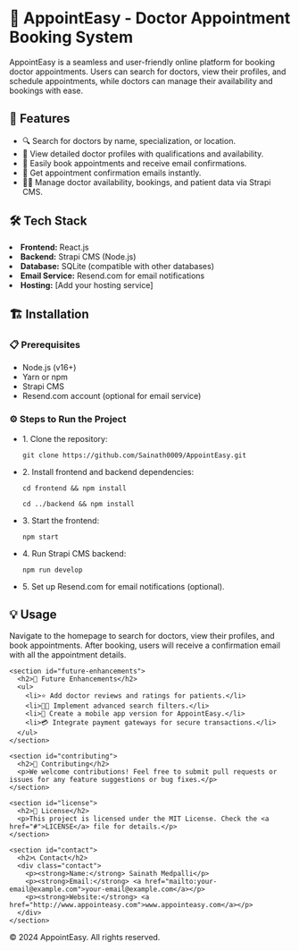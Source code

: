  <h1>🏥 AppointEasy - Doctor Appointment Booking System</h1>
AppointEasy is a seamless and user-friendly online platform for booking doctor appointments. Users can search for doctors, view their profiles, and schedule appointments, while doctors can manage their availability and bookings with ease.
      <h2>🚀 Features</h2>
      <ul>
        <li>🔍 Search for doctors by name, specialization, or location.</li>
        <li>📝 View detailed doctor profiles with qualifications and availability.</li>
        <li>📅 Easily book appointments and receive email confirmations.</li>
        <li>📧 Get appointment confirmation emails instantly.</li>
        <li>👨‍💼 Manage doctor availability, bookings, and patient data via Strapi CMS.</li>
      </ul>
<h2>🛠️ Tech Stack</h2>
        <li><strong>Frontend:</strong> React.js</li>
        <li><strong>Backend:</strong> Strapi CMS (Node.js)</li>
        <li><strong>Database:</strong> SQLite (compatible with other databases)</li>
        <li><strong>Email Service:</strong> Resend.com for email notifications</li>
        <li><strong>Hosting:</strong> [Add your hosting service]</li>
      </ul>
    </section>
    <section id="installation">
      <h2>🏗️ Installation</h2>
      <h3>📋 Prerequisites</h3>
      <ul>
        <li>Node.js (v16+)</li>
        <li>Yarn or npm</li>
        <li>Strapi CMS</li>
        <li>Resend.com account (optional for email service)</li>
      </ul>
      <h3>⚙️ Steps to Run the Project</h3>
      <ul>
        <li>1. Clone the repository:
          <pre><code>git clone https://github.com/Sainath0009/AppointEasy.git</code></pre>
        </li>
        <li>2. Install frontend and backend dependencies:
          <pre><code>cd frontend && npm install</code></pre>
          <pre><code>cd ../backend && npm install</code></pre>
        </li>
        <li>3. Start the frontend:
          <pre><code>npm start</code></pre>
        </li>
        <li>4. Run Strapi CMS backend:
          <pre><code>npm run develop</code></pre>
        </li>
        <li>5. Set up Resend.com for email notifications (optional).</li>
      </ul>
    </section>
    <section id="usage">
      <h2>💡 Usage</h2>
      <p>Navigate to the homepage to search for doctors, view their profiles, and book appointments. After booking, users will receive a confirmation email with all the appointment details.</p>
    </section>

    <section id="future-enhancements">
      <h2>🔮 Future Enhancements</h2>
      <ul>
        <li>⭐ Add doctor reviews and ratings for patients.</li>
        <li>🧑‍💻 Implement advanced search filters.</li>
        <li>📱 Create a mobile app version for AppointEasy.</li>
        <li>💳 Integrate payment gateways for secure transactions.</li>
      </ul>
    </section>

    <section id="contributing">
      <h2>🤝 Contributing</h2>
      <p>We welcome contributions! Feel free to submit pull requests or issues for any feature suggestions or bug fixes.</p>
    </section>

    <section id="license">
      <h2>📝 License</h2>
      <p>This project is licensed under the MIT License. Check the <a href="#">LICENSE</a> file for details.</p>
    </section>

    <section id="contact">
      <h2>📞 Contact</h2>
      <div class="contact">
        <p><strong>Name:</strong> Sainath Medpalli</p>
        <p><strong>Email:</strong> <a href="mailto:your-email@example.com">your-email@example.com</a></p>
        <p><strong>Website:</strong> <a href="http://www.appointeasy.com">www.appointeasy.com</a></p>
      </div>
    </section>
  </main>

  <footer>
    <p>&copy; 2024 AppointEasy. All rights reserved.</p>
  </footer>
